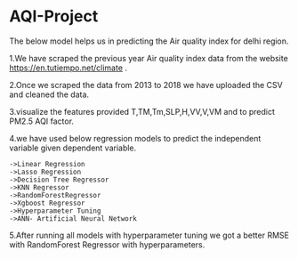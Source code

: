 # AQI-Project

The below model helps us in predicting the Air quality index for delhi region.

1.We have scraped the previous year Air quality index data from the website https://en.tutiempo.net/climate .

2.Once we scraped the data from 2013 to 2018 we have uploaded the CSV and cleaned the data.

3.visualize the features provided T,TM,Tm,SLP,H,VV,V,VM and to predict PM2.5 AQI factor.

4.we have used below regression models to predict the independent variable given dependent variable.

    ->Linear Regression
    ->Lasso Regression
    ->Decision Tree Regressor
    ->KNN Regressor
    ->RandomForestRegressor
    ->Xgboost Regressor
    ->Hyperparameter Tuning
    ->ANN- Artificial Neural Network

5.After running all models with hyperparameter tuning we got a better RMSE with RandomForest Regressor with hyperparameters.

